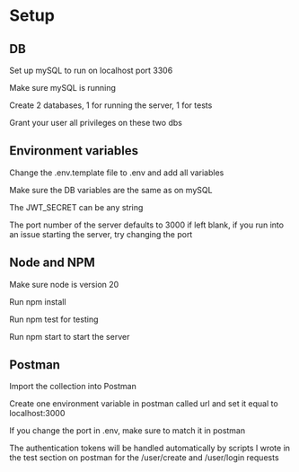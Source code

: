 
# Setup

## DB

Set up mySQL to run on localhost port 3306

Make sure mySQL is running

Create 2 databases, 1 for running the server, 1 for tests

Grant your user all privileges on these two dbs

## Environment variables

Change the .env.template file to .env and add all variables

Make sure the DB variables are the same as on mySQL

The JWT_SECRET can be any string

The port number of the server defaults to 3000 if left blank, if
you run into an issue starting the server, try changing the port

## Node and NPM

Make sure node is version 20

Run npm install

Run npm test for testing

Run npm start to start the server

## Postman

Import the collection into Postman

Create one environment variable in postman called url and set it equal to localhost:3000

If you change the port in .env, make sure to match it in postman

The authentication tokens will be handled automatically by scripts I wrote in the
test section on postman for the /user/create and /user/login requests
